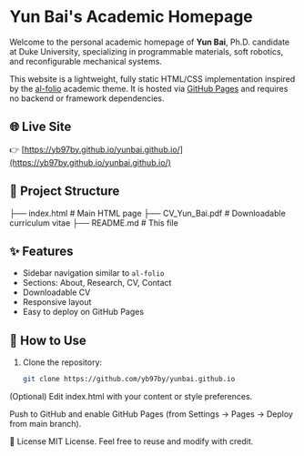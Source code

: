 # Yun Bai's Academic Homepage

Welcome to the personal academic homepage of **Yun Bai**, Ph.D. candidate at Duke University, specializing in programmable materials, soft robotics, and reconfigurable mechanical systems.

This website is a lightweight, fully static HTML/CSS implementation inspired by the [al-folio](https://github.com/alshedivat/al-folio) academic theme. It is hosted via [GitHub Pages](https://pages.github.com/) and requires no backend or framework dependencies.

## 🌐 Live Site

👉 [https://yb97by.github.io/yunbai.github.io/](https://yb97by.github.io/yunbai.github.io/)

## 📁 Project Structure

├── index.html # Main HTML page 
├── CV_Yun_Bai.pdf # Downloadable curriculum vitae 
├── README.md # This file

## ✨ Features

- Sidebar navigation similar to `al-folio`
- Sections: About, Research, CV, Contact
- Downloadable CV
- Responsive layout
- Easy to deploy on GitHub Pages

## 🚀 How to Use

1. Clone the repository:

   ```bash
   git clone https://github.com/yb97by/yunbai.github.io
(Optional) Edit index.html with your content or style preferences.

Push to GitHub and enable GitHub Pages (from Settings → Pages → Deploy from main branch).

📄 License
MIT License. Feel free to reuse and modify with credit.